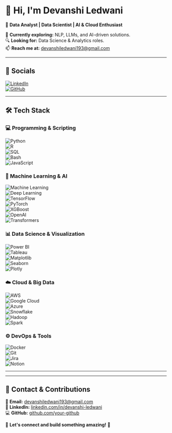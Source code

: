 # 👋 Hi, I'm Devanshi Ledwani  
🚀 **Data Analyst | Data Scientist | AI & Cloud Enthusiast**  

🌱 **Currently exploring:** NLP, LLMs, and AI-driven solutions.  
🔍 **Looking for:** Data Science & Analytics roles.  
📫 **Reach me at:** [devanshiledwani193@gmail.com](mailto:devanshiledwani193@gmail.com)  

---

## 🔗 **Socials**  
[![LinkedIn](https://img.shields.io/badge/LinkedIn-0077B5?style=flat&logo=linkedin&logoColor=white)](https://linkedin.com/in/devanshi-ledwani)  
[![GitHub](https://img.shields.io/badge/GitHub-181717?style=flat&logo=github&logoColor=white)](https://github.com/your-github)  

---

## 🛠 **Tech Stack**  

### **💻 Programming & Scripting**  
![Python](https://img.shields.io/badge/Python-3776AB?style=flat&logo=python&logoColor=white)  
![R](https://img.shields.io/badge/R-276DC3?style=flat&logo=r&logoColor=white)  
![SQL](https://img.shields.io/badge/SQL-4479A1?style=flat&logo=mysql&logoColor=white)  
![Bash](https://img.shields.io/badge/Bash-4EAA25?style=flat&logo=gnu-bash&logoColor=white)  
![JavaScript](https://img.shields.io/badge/JavaScript-F7DF1E?style=flat&logo=javascript&logoColor=black)  

### **🤖 Machine Learning & AI**  
![Machine Learning](https://img.shields.io/badge/Machine%20Learning-FF6F00?style=flat&logo=scikit-learn&logoColor=white)  
![Deep Learning](https://img.shields.io/badge/Deep%20Learning-EE4C2C?style=flat&logo=pytorch&logoColor=white)  
![TensorFlow](https://img.shields.io/badge/TensorFlow-FF6F00?style=flat&logo=tensorflow&logoColor=white)  
![PyTorch](https://img.shields.io/badge/PyTorch-EE4C2C?style=flat&logo=pytorch&logoColor=white)  
![XGBoost](https://img.shields.io/badge/XGBoost-F37626?style=flat&logo=xgboost&logoColor=white)  
![OpenAI](https://img.shields.io/badge/OpenAI-412991?style=flat&logo=openai&logoColor=white)  
![Transformers](https://img.shields.io/badge/HuggingFace-FFD43B?style=flat&logo=huggingface&logoColor=black)  

### **📊 Data Science & Visualization**  
![Power BI](https://img.shields.io/badge/PowerBI-F2C811?style=flat&logo=powerbi&logoColor=black)  
![Tableau](https://img.shields.io/badge/Tableau-E97627?style=flat&logo=tableau&logoColor=white)  
![Matplotlib](https://img.shields.io/badge/Matplotlib-11557C?style=flat&logo=matplotlib&logoColor=white)  
![Seaborn](https://img.shields.io/badge/Seaborn-3776AB?style=flat&logo=python&logoColor=white)  
![Plotly](https://img.shields.io/badge/Plotly-3F4F75?style=flat&logo=plotly&logoColor=white)  

### **☁️ Cloud & Big Data**  
![AWS](https://img.shields.io/badge/AWS-232F3E?style=flat&logo=amazon-aws&logoColor=white)  
![Google Cloud](https://img.shields.io/badge/GCP-4285F4?style=flat&logo=google-cloud&logoColor=white)  
![Azure](https://img.shields.io/badge/Azure-0078D4?style=flat&logo=microsoft-azure&logoColor=white)  
![Snowflake](https://img.shields.io/badge/Snowflake-29B5E8?style=flat&logo=snowflake&logoColor=white)  
![Hadoop](https://img.shields.io/badge/Hadoop-66CCFF?style=flat&logo=apache&logoColor=black)  
![Spark](https://img.shields.io/badge/Apache%20Spark-F37626?style=flat&logo=apachespark&logoColor=white)  

### **⚙️ DevOps & Tools**  
![Docker](https://img.shields.io/badge/Docker-2496ED?style=flat&logo=docker&logoColor=white)  
![Git](https://img.shields.io/badge/Git-F05032?style=flat&logo=git&logoColor=white)  
![Jira](https://img.shields.io/badge/Jira-0052CC?style=flat&logo=jira&logoColor=white)  
![Notion](https://img.shields.io/badge/Notion-000000?style=flat&logo=notion&logoColor=white)  

---

---

## 📩 **Contact & Contributions**  
📧 **Email:** [devanshiledwani193@gmail.com](mailto:devanshiledwani193@gmail.com)  
🔗 **LinkedIn:** [linkedin.com/in/devanshi-ledwani](https://linkedin.com/in/devanshi-ledwani)  
💻 **GitHub:** [github.com/your-github](https://github.com/devanshi25112001)  

🚀 **Let's connect and build something amazing!** 🎯  
